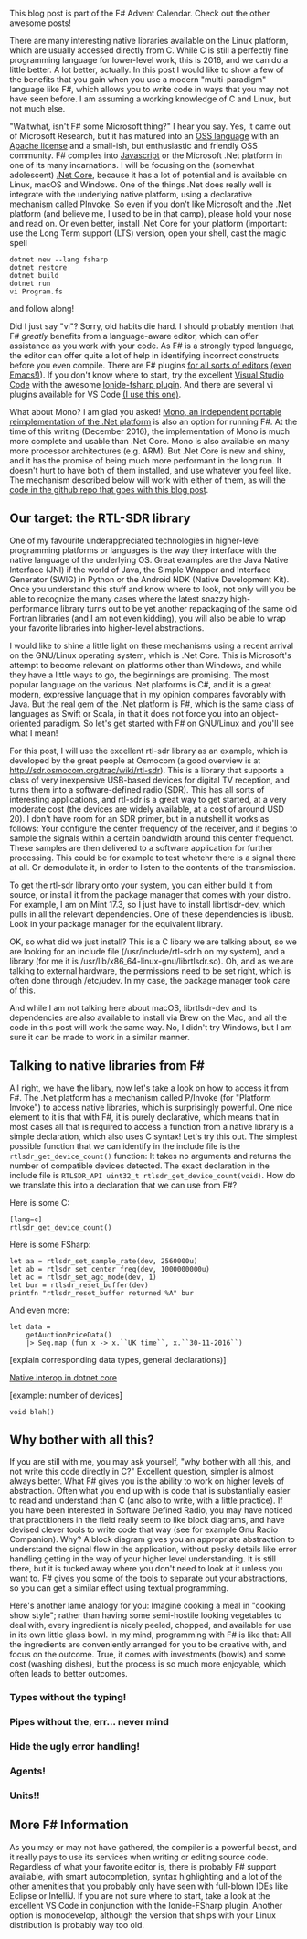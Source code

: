 
This blog post is part of the F# Advent Calendar. Check out the other awesome posts!

There are many interesting native libraries available on the Linux platform,
which are usually accessed directly from C. While C is still a perfectly 
fine programming language for lower-level work, this is 2016, and we can do a little 
better. A lot better, actually. In this post I would like to show a few 
of the benefits that you gain when you use a modern "multi-paradigm" language
like F#, which allows you to write code in ways that you may not have seen before. 
I am assuming a working knowledge of C and Linux, but not much else.

"Waitwhat, isn't F# some Microsoft thing?" I hear you say. Yes, it came out of
Microsoft Research, but it has matured into an 
[OSS language](https://github.com/fsharp/fsharp) with an 
[Apache license](https://github.com/fsharp/fsharp/blob/master/LICENSE) and a
small-ish, but enthusiastic and friendly OSS community. F# compiles into
[Javascript](https://fable-compiler.github.io/) or the Microsoft .Net 
platform in one of its many incarnations. I will be focusing on the (somewhat
adolescent) [.Net Core](http://dot.net/core), because it has a lot of potential 
and is available on Linux, macOS and Windows.
One of the things .Net does really well is integrate with the underlying 
native platform, using a declarative mechanism called PInvoke. 
So even if you don't like Microsoft and the .Net platform
(and believe me, I used to be in that camp), please hold your nose and read on.
Or even better, install .Net Core for your platform (important: use the Long Term support
(LTS) version, open your shell,
cast the magic spell

    dotnet new --lang fsharp
    dotnet restore
    dotnet build
    dotnet run
    vi Program.fs

and follow along!

Did I just say "vi"? Sorry, old habits die hard. I should probably mention that
F# *greatly* benefits from a language-aware editor, which can offer assistance as
you work with your code. As F# is a strongly typed language, the editor can offer
quite a lot of help in identifying incorrect constructs before you even compile.
There are F# plugins 
[for all sorts of editors](http://fsharp.org/guides/mac-linux-cross-platform/#editing)
[(even Emacs!)](https://github.com/fsharp/emacs-fsharp-mode)). 
If you don't know where to start, try the excellent
[Visual Studio Code](https://code.visualstudio.com/) with the awesome
[Ionide-fsharp plugin](http://ionide.io/). And there are several vi plugins available for VS Code 
[(I use this one)](https://marketplace.visualstudio.com/items?itemName=vscodevim.vim).

What about Mono? I am glad you asked! 
[Mono, an independent portable reimplementation of the .Net platform](http://www.mono-project.com/)
is also an option for running F#. At the time of this writing
(December 2016), the implementation of Mono is much more complete and usable
than .Net Core. Mono is also available on many more processor architectures
(e.g. ARM). But .Net Core is new and shiny, and it has the
promise of being much more performant in the long run. It doesn't hurt to have
both of them installed, and use whatever you feel like. The mechanism described
below will work with either of them, as will the 
[code in the github repo that goes with this blog post](https://github.com/jschiefer/RadioLambda).

## Our target: the RTL-SDR library
One of my favourite underappreciated technologies in higher-level
programming platforms or languages is the way they interface with the native
language of the underlying OS.  Great examples are the Java Native Interface
(JNI) if the world of Java, the Simple Wrapper and Interface Generator (SWIG)
in Python or the Android NDK (Native Development Kit). Once you understand this
stuff and know where to look, not only will you be able to recognize the many
cases where the latest snazzy high-performance library turns out to be yet
another repackaging of the same old Fortran libraries (and I am not even
kidding), you will also be able to wrap your favorite libraries into
higher-level abstractions. 

I would like to shine a little light on these mechanisms using a recent arrival
on the GNU/Linux operating system, which is .Net Core. This is Microsoft's
attempt to become relevant on platforms other than Windows, and while they have
a little ways to go, the beginnings are promising. The most popular language on
the various .Net platforms is C#, and it is a great modern, expressive language
that in my opinion compares favorably with Java. But the real gem of the .Net
platform is F#, which is the same class of languages as Swift or Scala, in that
it does not force you into an object-oriented paradigm. So let's get started
with F# on GNU/Linux and you'll see what I mean!


For this post, I will use the excellent rtl-sdr library as an example, which is
developed by the great people at Osmocom (a good overview is at
http://sdr.osmocom.org/trac/wiki/rtl-sdr). This is a library that supports a
class of very inexpensive USB-based devices for digital TV reception, and turns
them into a software-defined radio (SDR). This has all sorts of interesting
applications, and rtl-sdr is a great way to get started, at a very moderate
cost (the devices are widely available, at a cost of around USD 20). I don't
have room for an SDR primer, but in a nutshell it works as follows: Your
configure the center frequency of the receiver, and it begins to sample the
signals within a certain bandwidth around this center frequenct. These samples
are then delivered to a software application for further processing. This could
be for example to test whetehr there is a signal there at all. Or demodulate
it, in order to listen to the contents of the transmission.

To get the rtl-sdr library onto your system, you can either build it from
source, or install it from the package manager that comes with your distro. For
example, I am on Mint 17.3, so I just have to install librtlsdr-dev, which
pulls in all the relevant dependencies. One of these dependencies is libusb.
Look in your package manager for the equivalent library. 

OK, so what did we just install? This is a C libary we are talking about, so we
are looking for an include file (/usr/include/rtl-sdr.h on my system), and a
library (for me it is /usr/lib/x86_64-linux-gnu/librtlsdr.so). Oh, and as we
are talking to external hardware, the permissions need to be set right, which
is often done through /etc/udev. In my case, the package manager took care of
this. 

And while I am not talking here about macOS, librtlsdr-dev and its dependencies
are also available to install via Brew on the Mac, and all the code in this
post will work the same way. No, I didn't try Windows, but I am sure it can be
made to work in a similar manner.

## Talking to native libraries from F#

All right, we have the libary, now let's take a look on how to access it from
F#. The .Net platform has a mechanism called P/Invoke (for "Platform Invoke")
to access native libraries, which is surprisingly powerful. One nice element to
it is that with F#, it is purely declarative, which means that in most cases
all that is required to access a function from a native library is a simple
declaration, which also uses C syntax! Let's try this out.  The simplest
possible function that we can identify in the include file is the
`rtlsdr_get_device_count()` function: It takes no arguments and returns the
number of compatible devices detected. The exact declaration in the include file 
is `RTLSDR_API uint32_t rtlsdr_get_device_count(void)`. How do we translate this
into a declaration that we can use from F#? 

Here is some C:

    [lang=c]
    rtlsdr_get_device_count()

Here is some FSharp:

    let aa = rtlsdr_set_sample_rate(dev, 2560000u)
    let ab = rtlsdr_set_center_freq(dev, 1000000000u)
    let ac = rtlsdr_set_agc_mode(dev, 1)
    let bur = rtlsdr_reset_buffer(dev)
    printfn "rtlsdr_reset_buffer returned %A" bur

And even more:

    let data = 
        getAuctionPriceData() 
        |> Seq.map (fun x -> x.``UK time``, x.``30-11-2016``)

[explain corresponding data types, general declarations)]

[Native interop in dotnet core](https://docs.microsoft.com/en-us/dotnet/articles/standard/native-interop)

[example: number of devices]

`void blah()`

## Why bother with all this? 

If you are still with me, you may ask yourself, "why bother with all this, and
not write this code directly in C?" Excellent question, simpler is almost
always better. What F# gives you is the ability to work on higher levels of
abstraction. Often what you end up with is code that is substantially easier to
read and understand than C (and also to write, with a little practice). If you
have been interested in Software Defined Radio, you may have noticed that
practitioners in the field really seem to like block diagrams, and have devised
clever tools to write code that way (see for example Gnu Radio Companion). Why?
A block diagram gives you an appropriate abstraction to understand the signal
flow in the application, without pesky details like error handling getting in
the way of your higher level understanding. It is still there, but it is tucked
away where you don't need to look at it unless you want to.  F# gives you some
of the tools to separate out your abstractions, so you can get a similar effect
using textual programming.

Here's another lame analogy for you: Imagine cooking a meal in "cooking show
style"; rather than having some semi-hostile looking vegetables to deal with,
every ingredient is nicely peeled, chopped, and available for use in its own
little glass bowl. In my mind, programming with F# is like that: All the
ingredients are conveniently arranged for you to be creative with, and focus on
the outcome. True, it comes with investments (bowls) and some cost (washing
dishes), but the process is so much more enjoyable, which often leads to better
outcomes.

### Types without the typing! 

### Pipes without the, err... never mind

### Hide the ugly error handling!

### Agents!

### Units!!

## More F# Information

As you may or may not have gathered, the compiler is a powerful beast, and it
really pays to use its services when writing or editing source code. Regardless
of what your favorite editor is, there is probably F# support available, with
smart autocompletion, syntax highlighting and a lot of the other amenities that
you probably only have seen with full-blown IDEs like Eclipse or IntelliJ. If
you are not sure where to start, take a look at the excellent VS Code in
conjunction with the Ionide-FSharp plugin. Another option is monodevelop,
although the version that ships with your Linux distribution is probably way
too old.
